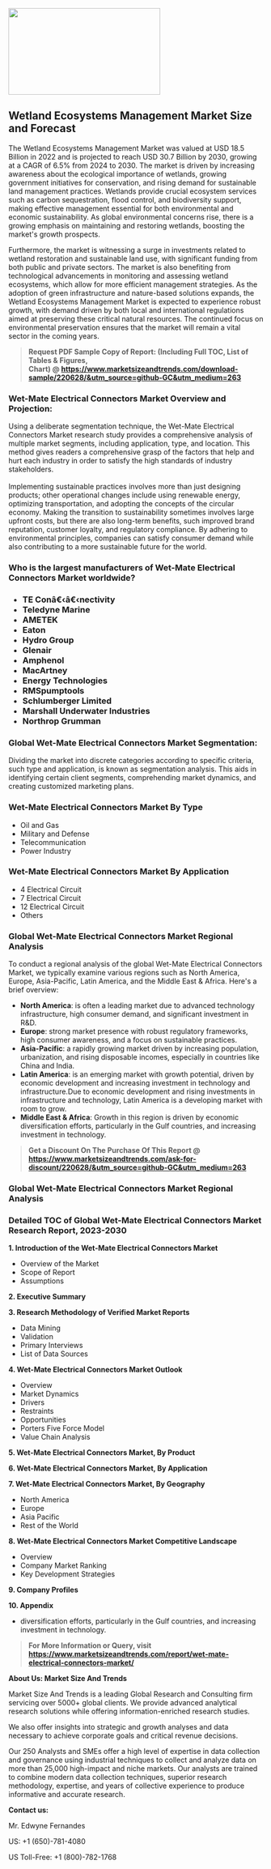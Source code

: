 <p><img class="alignnone size-medium wp-image-20088" src="https://ffe5etoiles.com/wp-content/uploads/2024/12/MST1-300x171.png" alt="" width="300" height="171" /></p><h2>Wetland Ecosystems Management Market Size and Forecast</h2><p>The Wetland Ecosystems Management Market was valued at USD 18.5 Billion in 2022 and is projected to reach USD 30.7 Billion by 2030, growing at a CAGR of 6.5% from 2024 to 2030. The market is driven by increasing awareness about the ecological importance of wetlands, growing government initiatives for conservation, and rising demand for sustainable land management practices. Wetlands provide crucial ecosystem services such as carbon sequestration, flood control, and biodiversity support, making effective management essential for both environmental and economic sustainability. As global environmental concerns rise, there is a growing emphasis on maintaining and restoring wetlands, boosting the market's growth prospects.</p><p>Furthermore, the market is witnessing a surge in investments related to wetland restoration and sustainable land use, with significant funding from both public and private sectors. The market is also benefiting from technological advancements in monitoring and assessing wetland ecosystems, which allow for more efficient management strategies. As the adoption of green infrastructure and nature-based solutions expands, the Wetland Ecosystems Management Market is expected to experience robust growth, with demand driven by both local and international regulations aimed at preserving these critical natural resources. The continued focus on environmental preservation ensures that the market will remain a vital sector in the coming years.</p></p><blockquote id="" class=""><strong>Request PDF Sample Copy of Report: (Including Full TOC, List of Tables &amp; Figures, Chart)&nbsp;@&nbsp;<strong><a href="https://www.marketsizeandtrends.com/download-sample/220628/&utm_source=github-GC&utm_medium=263" target="_blank">https://www.marketsizeandtrends.com/download-sample/220628/&utm_source=github-GC&utm_medium=263</a></strong></strong></blockquote><h3 id="" class="">Wet-Mate Electrical Connectors Market&nbsp;Overview and Projection:</h3><p id="" class="">Using a deliberate segmentation technique, the Wet-Mate Electrical Connectors Market research study provides a comprehensive analysis of multiple market segments, including application, type, and location. This method gives readers a comprehensive grasp of the factors that help and hurt each industry in order to satisfy the high standards of industry stakeholders. <br /> <br />Implementing sustainable practices involves more than just designing products; other operational changes include using renewable energy, optimizing transportation, and adopting the concepts of the circular economy. Making the transition to sustainability sometimes involves large upfront costs, but there are also long-term benefits, such improved brand reputation, customer loyalty, and regulatory compliance. By adhering to environmental principles, companies can satisfy consumer demand while also contributing to a more sustainable future for the world.</p><h3 id="" class="">Who is the largest manufacturers of&nbsp;Wet-Mate Electrical Connectors Market worldwide?</h3><h3 class=""><p><ul><li>TE Conâ€‹â€‹nectivity </li><li> Teledyne Marine </li><li> AMETEK </li><li> Eaton </li><li> Hydro Group </li><li> Glenair </li><li> Amphenol </li><li> MacArtney </li><li> Energy Technologies </li><li> RMSpumptools </li><li> Schlumberger Limited </li><li> Marshall Underwater Industries </li><li> Northrop Grumman</li></ul></p></h3><h3 id="" class="">Global&nbsp;Wet-Mate Electrical Connectors Market Segmentation:</h3><p id="" class="">Dividing the market into discrete categories according to specific criteria, such type and application, is known as segmentation analysis. This aids in identifying certain client segments, comprehending market dynamics, and creating customized marketing plans.</p><h3 id="" class="">Wet-Mate Electrical Connectors Market&nbsp;By Type</h3><p><p><ul><li>Oil and Gas</li><li> Military and Defense</li><li> Telecommunication</li><li> Power Industry</p></li></ul></p></p><h3 id="" class="">Wet-Mate Electrical Connectors Market&nbsp;By Application</h3><p class=""><p><ul><li>4 Electrical Circuit</li><li> 7 Electrical Circuit</li><li> 12 Electrical Circuit</li><li> Others</li></ul></p></p><h3 id="" class="">Global Wet-Mate Electrical Connectors Market Regional Analysis</h3><p id="" class="">To conduct a regional analysis of the global Wet-Mate Electrical Connectors Market, we typically examine various regions such as North America, Europe, Asia-Pacific, Latin America, and the Middle East &amp; Africa. Here's a brief overview:</p><ul><li><strong>North America</strong>: is often a leading market due to advanced technology infrastructure, high consumer demand, and significant investment in R&amp;D.</li><li><strong>Europe</strong>: strong market presence with robust regulatory frameworks, high consumer awareness, and a focus on sustainable practices.</li><li><strong>Asia-Pacific</strong>: a rapidly growing market driven by increasing population, urbanization, and rising disposable incomes, especially in countries like China and India.</li><li><strong>Latin America</strong>: is an emerging market with growth potential, driven by economic development and increasing investment in technology and infrastructure.Due to economic development and rising investments in infrastructure and technology, Latin America is a developing market with room to grow.</li><li><strong>Middle East &amp; Africa</strong>: Growth in this region is driven by economic diversification efforts, particularly in the Gulf countries, and increasing investment in technology.</li></ul><blockquote id="" class=""><strong>Get a Discount On The Purchase Of This Report @ <strong><a href="https://www.marketsizeandtrends.com/ask-for-discount/220628/&utm_source=github-GC&utm_medium=263" target="_blank">https://www.marketsizeandtrends.com/ask-for-discount/220628/&utm_source=github-GC&utm_medium=263</a></strong></strong></blockquote><h3 id="" class="">Global Wet-Mate Electrical Connectors Market Regional Analysis</h3><h3 id="" class="">Detailed TOC of Global Wet-Mate Electrical Connectors Market Research Report, 2023-2030</h3><p id="" class=""><strong>1. Introduction of the Wet-Mate Electrical Connectors Market</strong></p><ul><li>Overview of the Market</li><li>Scope of Report</li><li>Assumptions</li></ul><p id="" class=""><strong>2. Executive Summary</strong></p><p id="" class=""><strong>3. Research Methodology of Verified Market Reports</strong></p><ul><li>Data Mining</li><li>Validation</li><li>Primary Interviews</li><li>List of Data Sources</li></ul><p id="" class=""><strong>4. Wet-Mate Electrical Connectors Market Outlook</strong></p><ul><li>Overview</li><li>Market Dynamics</li><li>Drivers</li><li>Restraints</li><li>Opportunities</li><li>Porters Five Force Model</li><li>Value Chain Analysis</li></ul><p id="" class=""><strong>5. Wet-Mate Electrical Connectors Market, By Product</strong></p><p id="" class=""><strong>6. Wet-Mate Electrical Connectors Market, By Application</strong></p><p id="" class=""><strong>7. Wet-Mate Electrical Connectors Market, By Geography</strong></p><ul><li>North America</li><li>Europe</li><li>Asia Pacific</li><li>Rest of the World</li></ul><p id="" class=""><strong>8. Wet-Mate Electrical Connectors Market Competitive Landscape</strong></p><ul><li>Overview</li><li>Company Market Ranking</li><li>Key Development Strategies</li></ul><p id="" class=""><strong>9. Company Profiles</strong></p><p id="" class=""><strong>10. Appendix</strong></p><ul><li>diversification efforts, particularly in the Gulf countries, and increasing investment in technology.</li></ul><blockquote id="" class=""><strong>For More Information or Query, visit <strong><strong><a href="https://www.marketsizeandtrends.com/report/wet-mate-electrical-connectors-market/" target="_blank">https://www.marketsizeandtrends.com/report/wet-mate-electrical-connectors-market/</a></strong></strong></strong></blockquote><p id="" class=""><strong>About Us: Market Size And Trends</strong></p><p id="" class="">Market Size And Trends is a leading Global Research and Consulting firm servicing over 5000+ global clients. We provide advanced analytical research solutions while offering information-enriched research studies.</p><p id="" class="">We also offer insights into strategic and growth analyses and data necessary to achieve corporate goals and critical revenue decisions.</p><p id="" class="">Our 250 Analysts and SMEs offer a high level of expertise in data collection and governance using industrial techniques to collect and analyze data on more than 25,000 high-impact and niche markets. Our analysts are trained to combine modern data collection techniques, superior research methodology, expertise, and years of collective experience to produce informative and accurate research.</p><p id="" class=""><strong>Contact us:</strong></p><p id="" class="">Mr. Edwyne Fernandes</p><p id="" class="">US: +1 (650)-781-4080</p><p id="" class="">US Toll-Free: +1 (800)-782-1768</p>
